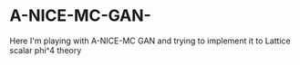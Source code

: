 # A-NICE-MC-GAN-
Here I'm playing with A-NICE-MC GAN and trying to implement it to Lattice scalar phi^4 theory

